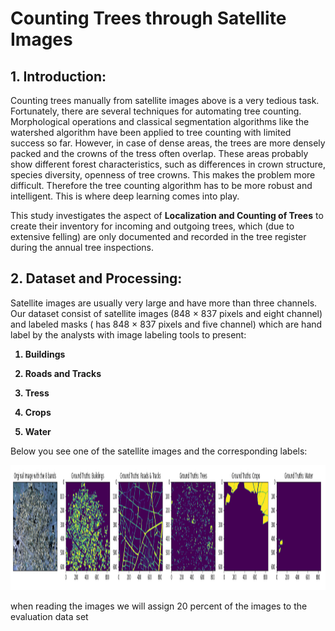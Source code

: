 # Counting Trees through Satellite Images

## 1. Introduction:

Counting trees manually from satellite images above is a very tedious task. Fortunately, there are several techniques for automating tree counting. Morphological operations and classical segmentation algorithms like the watershed algorithm have been applied to tree counting with limited success so far. However, in case of dense areas, the trees are more densely packed and the crowns of the tress often overlap. These areas probably show different forest characteristics, such as differences in crown structure, species diversity, openness of tree crowns. This makes the problem more difficult. Therefore the tree counting algorithm has to be more robust and intelligent. This is where deep learning comes into play.

This study investigates the aspect of **Localization and Counting of Trees** to create their inventory for incoming and outgoing trees, which (due to extensive felling) are only documented and recorded in the tree register during the annual tree inspections. 



## 2. Dataset and Processing:

Satellite images are usually very large and have more than three channels. Our dataset  consist of satellite images (848 × 837 pixels and eight channel) and labeled masks ( has 848 × 837 pixels and five channel) which are hand label by the analysts with image labeling tools to present:

<b>
  
1. Buildings
  
2. Roads and Tracks

3. Tress

4. Crops

5. Water
</b>

Below you see one of the satellite images and the corresponding labels:


<p align="center">
  <img src='./imgs/2.png' alt="the satellite images and the corresponding labels" width="1300" height="200" >
 </p>


when reading the images we will assign 20 percent of the images to the evaluation data set 
